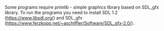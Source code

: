Some programs require primlib - simple graphics library based on SDL_gfx library. To run the programs you need to install SDL 1.2 (https://www.libsdl.org/) and SDL_gfx (https://www.ferzkopp.net/~aschiffler/Software/SDL_gfx-2.0/).
